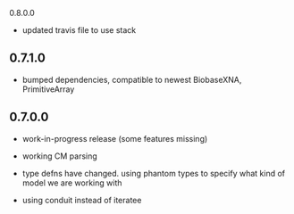 0.8.0.0

- updated travis file to use stack

0.7.1.0
-------

- bumped dependencies, compatible to newest BiobaseXNA, PrimitiveArray

0.7.0.0
-------

- work-in-progress release (some features missing)

- working CM parsing

- type defns have changed. using phantom types to specify what kind of model
we are working with

- using conduit instead of iteratee
